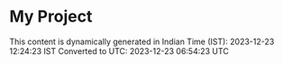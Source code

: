 # My Project

This content is dynamically generated in Indian Time (IST): 2023-12-23 12:24:23 IST
Converted to UTC: 2023-12-23 06:54:23 UTC
